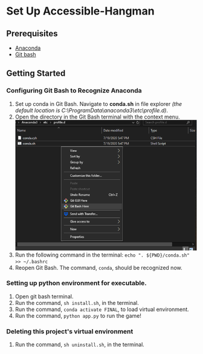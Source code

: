 ﻿# Set Up Accessible-Hangman
## Prerequisites
- [Anaconda](https://www.anaconda.com/)
- [Git bash](https://git-scm.com/downloads)
## Getting Started
### Configuring Git Bash to Recognize Anaconda
1. Set up conda in Git Bash. Navigate to **conda.sh** in file explorer *(the default location is C:\ProgramData\anaconda3\etc\profile.d)*.
2. Open the directory in the Git Bash terminal with the context menu.
![Image](https://github.com/Simon-Blamo/accessible-hangman/blob/main/assets/000.png)
3. Run the following command in the terminal: `echo ". ${PWD}/conda.sh" >> ~/.bashrc`
4. Reopen Git Bash. The command, `conda`, should be recognized now.
### Setting up python environment for executable.
1. Open git bash terminal.
2. Run the command, `sh install.sh`, in the terminal.
3. Run the command, `conda activate FINAL`, to load virtual environment.
4. Run the command, `python app.py` to run the game!
### Deleting this project's virtual environment
1. Run the command, `sh uninstall.sh`, in the terminal.



